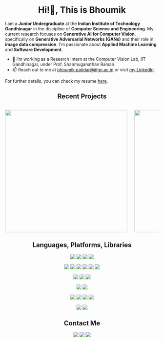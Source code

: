 <h1 align="center">Hi!👋, This is Bhoumik</h1>

I am a **Junior Undergraduate** at the **Indian Institute of Technology Gandhinagar** in the discipline of **Computer Science and Engineering**. My current research focuses on **Generative AI for Computer Vision**, specifically on **Generative Adversarial Networks (GANs)** and their role in **image data compression**. I'm passionate about **Applied Machine Learning** and **Software Development**.

- 🌱 I’m working as a Research Intern at the Computer Vision Lab, IIT Gandhinagar, under Prof. Shanmuganathan Raman. 
- 📫 Reach out to me at bhoumik.patidar@iitgn.ac.in or visit [my LinkedIn](https://www.linkedin.com/in/bhoumik-patidar-586a2524a/).

For further details, you can check my resume [here](./resume.pdf).

<h2 align="center">Recent Projects</h2>

<div style="width: 100%; overflow-x: auto; white-space: nowrap;">
  <a href="https://github.com/BhoumikPatidar/Machine-Learning-For-Plant-Electrophysiological-Signal-Study" style="display: inline-block; margin-right: 20px;">
    <img src="https://github-readme-stats.vercel.app/api/pin/?username=BhoumikPatidar&repo=Machine-Learning-For-Plant-Electrophysiological-Signal-Study" width="400" style="vertical-align: top;">
  </a>
  <a href="https://github.com/BhoumikPatidar/Numerical-Analysis-Of-Ideological-Outreach-In-Social-Media-Networks" style="display: inline-block; margin-right: 20px;">
    <img src="https://github-readme-stats.vercel.app/api/pin/?username=BhoumikPatidar&repo=Numerical-Analysis-Of-Ideological-Outreach-In-Social-Media-Networks" width="400" style="vertical-align: top;">
  </a>
</div>



<h2 align="center">Languages, Platforms, Libraries</h2>
<p>
<div align="center">
  <img src="https://img.shields.io/badge/python-3670A0?style=for-the-badge&logo=python&logoColor=ffdd54" />
  <img src="https://img.shields.io/badge/c-%2300599C.svg?style=for-the-badge&logo=c&logoColor=white">
  <img src="https://img.shields.io/badge/c++-%2300599C.svg?style=for-the-badge&logo=c%2B%2B&logoColor=white">
  <img src="https://img.shields.io/badge/matlab-%23008080.svg?style=for-the-badge&logo=matlab&logoColor=white">
</div>
</p>
<p>
<div align="center">
  <img src="https://img.shields.io/badge/numpy-%23013243.svg?style=for-the-badge&logo=numpy&logoColor=white">
  <img src="https://img.shields.io/badge/pandas-%23150458.svg?style=for-the-badge&logo=pandas&logoColor=white">
  <img src="https://img.shields.io/badge/scipy-%230C55A5.svg?style=for-the-badge&logo=scipy&logoColor=white">
  <img src="https://img.shields.io/badge/scikit--learn-%23F7931E.svg?style=for-the-badge&logo=scikit-learn&logoColor=white">
  <img src="https://img.shields.io/badge/matplotlib-%23ffffff.svg?style=for-the-badge&logo=matplotlib&logoColor=black">
  <img src="https://img.shields.io/badge/seaborn-%23FFA07A.svg?style=for-the-badge&logoColor=white">
</div>
</p>
<p>
<div align="center">
  <img src="https://img.shields.io/badge/tensorflow-%23FF6F00.svg?style=for-the-badge&logo=tensorflow&logoColor=white" />
  <img src="https://img.shields.io/badge/pytorch-%23EE4C2C.svg?style=for-the-badge&logo=pytorch&logoColor=white" />
  <img src="https://img.shields.io/badge/keras-%23D00000.svg?style=for-the-badge&logo=keras&logoColor=white" />
</div>
</p>
<p>
<div align="center">
  <img src="https://img.shields.io/badge/jupyter-%23FA0F00.svg?style=for-the-badge&logo=jupyter&logoColor=white" />
  <img src="https://img.shields.io/badge/google%20colab-%23F9AB00.svg?style=for-the-badge&logo=google-colab&logoColor=white" />
</div>
</p>
<p>
<div align="center">
  <img src="https://img.shields.io/badge/pcb%20designing-%23000080.svg?style=for-the-badge&logo=pcb-designing&logoColor=white" />
  <img src="https://img.shields.io/badge/ltspice-%23000080.svg?style=for-the-badge&logo=ltspice&logoColor=white" />
  <img src="https://img.shields.io/badge/arduino-%2300979D.svg?style=for-the-badge&logo=arduino&logoColor=white" />
  <img src="https://img.shields.io/badge/DAQ-%23000080.svg?style=for-the-badge&logo=DAQ&logoColor=white" />
</div>
</p>
<p>
<div align="center">
  <img src="https://img.shields.io/badge/Autodesk%20Inventor-%23F58500.svg?style=for-the-badge&logo=autodesk-inventor&logoColor=white" />
  <img src="https://img.shields.io/badge/Fusion%20360-%23F58500.svg?style=for-the-badge&logo=fusion-360&logoColor=white" />
</div>
</p>


<h2 align="center">Contact Me</h2>
<p>
<div align="center">
  <a href="https://www.linkedin.com/in/bhoumik-patidar-586a2524a/"><img src="https://img.shields.io/badge/linkedin-%230077B5.svg?style=for-the-badge&logo=linkedin&logoColor=white" /></a>
  <a href="mailto:bhoumik.patidar@iitgn.ac.in"><img src="https://img.shields.io/badge/Gmail-D14836?style=for-the-badge&logo=gmail&logoColor=white" /></a>
  <a href="https://twitter.com/Bhoumik03"><img src="https://img.shields.io/badge/twitter-%231DA1F2.svg?style=for-the-badge&logo=twitter&logoColor=white" /></a>
</div>
</p>

